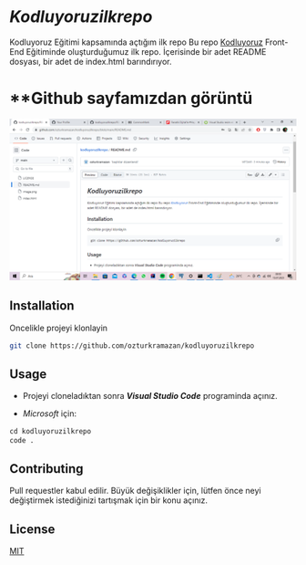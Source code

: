 # ***Kodluyoruzilkrepo***
Kodluyoruz Eğitimi kapsamında açtığım ilk repo
Bu repo [Kodluyoruz](https://kodluyoruz.org/) Front-End Eğitiminde oluşturduğumuz ilk repo. İçerisinde bir adet README dosyası, bir adet de index.html barındırıyor.

# **Github sayfamızdan görüntü

![Alt tex](githubgorunum.png)

## **Installation**
Oncelikle projeyi klonlayin

```bash
git clone https://github.com/ozturkramazan/kodluyoruzilkrepo

```

## **Usage**
* Projeyi cloneladıktan sonra ***Visual Studio Code*** programinda açınız.

* *Microsoft* için:
```microsoft
cd kodluyoruzilkrepo
code .
```

## **Contributing**
Pull requestler kabul edilir. Büyük değişiklikler için, lütfen önce neyi değiştirmek istediğinizi tartışmak için bir konu açınız.

## **License**
[MIT](https://choosealicense.com/licenses/mit/)









